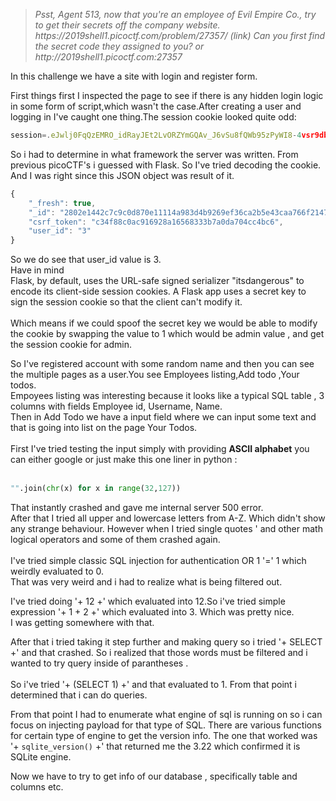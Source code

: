<blockquote><i>Psst, Agent 513, now that you're an employee of Evil Empire Co., try to get their secrets off the company website. https://2019shell1.picoctf.com/problem/27357/ (link) Can you first find the secret code they assigned to you? or http://2019shell1.picoctf.com:27357</i></blockquote>  

In this challenge we have a site with login and register form.  

First things first I inspected the page to see if there is any hidden login logic in some form of script,which wasn't the case.After creating a user and logging in I've caught one thing.The session cookie looked quite odd: 

```javascript
session=.eJwlj0FqQzEMRO_idRayJEt2LvORZYmGQAv_J6vSu8fQWb95zPyWI8-4vsr9db7jVo7HKveCHTAqM7r6cFhdIeoO2-i0eA6UEUnihrMFk5upSGJl9UWQMmf20Rc1arAWmyaw6OC6Teg5g5XSWptrRjRMbyYA5hvZEiq34teZx-vnGd97jxNn776BUWVgtypNOhFNNVimwO48XXbvfcX5f4LK3wdBOT5K.XmPcqA.dDQLm8QVYSADCJMay9b9Rh3dpc0
```

So i had to determine in what framework the server was written. From previous picoCTF's i guessed with Flask. So I've tried decoding the cookie. And I was right since this JSON object was result of it.  

```javascript  
{
    "_fresh": true,
    "_id": "2802e1442c7c9c0d870e11114a983d4b9269ef36ca2b5e43caa766f2147cd30f6bbf898d35350dd4a7f04679418702cfbe473fa55bdbee52fc5a600ac7942143",
    "csrf_token": "c34f88c0ac916928a16568333b7a0da704cc4bc6",
    "user_id": "3"
}  
```  
So we do see that user_id value is 3.<br>
Have in mind <br><quote>Flask, by default, uses the URL-safe signed serializer "itsdangerous" to encode its client-side session cookies. A Flask app uses a secret key to sign the session cookie so that the client can't modify it.</quote><br>  
Which means if we could spoof the secret key we would be able to modify the cookie by swapping the value to 1 which would be admin value , and get the session cookie for admin.  

So I've registered account with some random name and then you can see the multiple pages as a user.You see Employees listing,Add todo ,Your todos.  
Empoyees listing was interesting because it looks like a typical SQL table , 3 columns with fields Employee id, Username, Name.<br> Then in Add Todo we have a input field where we can input some text and that is going into list on the page Your Todos.
<br><br>
First I've tried testing the input simply with providing <b>ASCII alphabet</b> you can either google or just make this one liner in python :<br>
<br>
```python
"".join(chr(x) for x in range(32,127))
```

That instantly crashed and gave me internal server 500 error.<br>After that I tried all upper and lowercase letters from A-Z. Which didn't show any strange behaviour. However when I tried single quotes ' and other math logical operators and some of them crashed again.  
<br>
I've tried simple classic SQL injection for authentication OR 1 '=' 1 which weirdly evaluated to 0. <br>
That was very weird and i had to realize what is being filtered out.  

I've tried doing '+ 12 +' which evaluated into 12.So i've tried simple expression '+ 1 + 2  +' which evaluated into 3. Which was pretty nice.<br> I was getting somewhere with that.   

After that i tried taking it step further and making query so i tried '+ SELECT +' and that crashed. So i realized that those words must be filtered and i wanted to try query inside of parantheses . <br>  
So i've tried '+ (SELECT 1) +' and that evaluated to 1. From that point i determined that i can do queries.  

From that point I had to enumerate what engine of sql is running on so i can focus on injecting payload for that type of SQL. There are various functions for certain type of engine to get the version info. The one that worked was '+ <code>sqlite_version()</code> +' that returned me the 3.22 which confirmed it is SQLite engine.  

Now we have to try to get info of our database , specifically table and columns etc.

 

